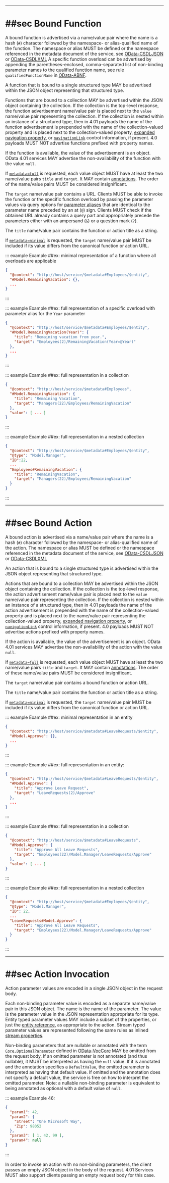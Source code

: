 
-------

# ##sec Bound Function

A bound function is advertised via a name/value pair where the name is a
hash (`#`) character followed by the namespace- or
alias-qualified name of the function. The namespace or alias MUST be
defined or the namespace referenced in the metadata document of the
service, see [OData-CSDLJSON](#ODataCSDL) or
[OData-CSDLXML](#ODataCSDL) A
specific function overload can be advertised by appending the
parentheses-enclosed, comma-separated list of non-binding parameter
names to the qualified function name, see rule
`qualifiedFunctionName` in [OData-ABNF](#ODataABNF).

A function that is bound to a single structured type MAY be advertised
within the JSON object representing that structured type.

Functions that are bound to a collection MAY be advertised within the
JSON object containing the collection. If the collection is the
top-level response, the function advertisement name/value pair is placed
next to the `value` name/value pair representing the
collection. If the collection is nested within an instance of a
structured type, then in 4.01 payloads the name of the function
advertisement is prepended with the name of the collection-valued
property and is placed next to the collection-valued property, [expanded
navigation property](#ExpandedNavigationProperty), or
[`navigationLink`](#NavigationLink)
control information, if present. 4.0 payloads MUST NOT advertise
functions prefixed with property names.

If the function is available, the value of the advertisement is an
object. OData 4.01 services MAY advertise the non-availability of the
function with the value `null`.

If
[`metadata=full`](#metadatafullodatametadatafull)
is requested, each value object MUST have at least the two name/value
pairs `title` and `target`. It MAY contain
[annotations](#InstanceAnnotations). The order of the name/value
pairs MUST be considered insignificant.

The `target` name/value pair contains a URL. Clients MUST be
able to invoke the function or the specific function overload by passing
the parameter values via query options for [parameter
aliases](https://docs.oasis-open.org/odata/odata/v4.01/odata-v4.01-part1-protocol.html#sec_ParameterAliases) that are identical to
the parameter name preceded by an at
(`@`) sign. Clients MUST check if the obtained
URL already contains a query part and appropriately precede the
parameters either with an ampersand
(`&`)
or a question mark
(`?`).

The `title` name/value pair contains the function or action
title as a string.

If [`metadata=minimal`](#metadataminimalodatametadataminimal)
is requested, the `target` name/value pair MUST be included
if its value differs from the canonical function or action URL.
 
::: example
Example ##ex: minimal representation of a function where all overloads are
applicable
```json
{
  "@context": "http://host/service/$metadata#Employees/$entity",
  "#Model.RemainingVacation": {},
  ...
}
```
:::
 
::: example
Example ##ex: full representation of a specific overload with parameter
alias for the `Year` parameter
```json
{
  "@context": "http://host/service/$metadata#Employees/$entity",
  "#Model.RemainingVacation(Year)": {
    "title": "Remaining vacation from year.",
    "target": "Employees(2)/RemainingVacation(Year=@Year)"
  },
  ...
}
```
:::
 
::: example
Example ##ex: full representation in a collection
```json
{
  "@context": "http://host/service/$metadata#Employees",
  "#Model.RemainingVacation": {
    "title": "Remaining Vacation",
    "target": "Managers(22)/Employees/RemainingVacation"
  },
  "value": [ ... ]
}
```
:::

::: example
Example ##ex: full representation in a nested collection
```json
{
  "@context": "http://host/service/$metadata#Employees/$entity",
  "@type": "Model.Manager",
  "ID":22,
  ...
  "Employees#RemainingVacation": {
    "title": "RemainingVacation",
    "target": "Managers(22)/Employees/RemainingVacation"
  }
}
```
:::

-------

# ##sec Bound Action

A bound action is advertised via a name/value pair where the name is a
hash (`#`) character followed by the namespace- or
alias-qualified name of the action. The namespace or alias MUST be
defined or the namespace referenced in the metadata document of the
service, see [OData-CSDLJSON](#ODataCSDL) or
[OData-CSDLXML](#ODataCSDL)

An action that is bound to a single structured type is advertised within
the JSON object representing that structured type.

Actions that are bound to a collection MAY be advertised within the JSON
object containing the collection. If the collection is the top-level
response, the action advertisement name/value pair is placed next to the
`value` name/value pair representing the collection. If the
collection is nested within an instance of a structured type, then in
4.01 payloads the name of the action advertisement is prepended with the
name of the collection-valued property and is placed next to the
name/value pair representing the collection-valued property, [expanded
navigation property](#ExpandedNavigationProperty), or
[`navigationLink`](#NavigationLink)
control information, if present. 4.0 payloads MUST NOT advertise actions
prefixed with property names.

If the action is available, the value of the advertisement is an object.
OData 4.01 services MAY advertise the non-availability of the action
with the value `null`.

If [`metadata=full`](#metadatafullodatametadatafull)
is requested, each value object MUST have at least the two name/value
pairs `title` and `target`. It MAY contain
[annotations](#InstanceAnnotations). The order of these name/value
pairs MUST be considered insignificant.

The `target` name/value pair contains a bound function or
action URL.

The `title` name/value pair contains the function or action
title as a string.

If [`metadata=minimal`](#metadataminimalodatametadataminimal)
is requested, the `target` name/value pair MUST be included
if its value differs from the canonical function or action URL.
 
::: example
Example ##ex: minimal representation in an entity
```json
{
  "@context": "http://host/service/$metadata#LeaveRequests/$entity",
  "#Model.Approve": {},
  ...
}
```
:::
 
::: example
Example ##ex: full representation in an entity:
```json
{
  "@context": "http://host/service/$metadata#LeaveRequests/$entity",
  "#Model.Approve": {
    "title": "Approve Leave Request",
    "target": "LeaveRequests(2)/Approve"
  },
  ...
}
```
:::
 
::: example
Example ##ex: full representation in a collection
```json
{
  "@context": "http://host/service/$metadata#LeaveRequests",
  "#Model.Approve": {
    "title": "Approve All Leave Requests",
    "target": "Employees(22)/Model.Manager/LeaveRequests/Approve"
  },
  "value": [ ... ]
}
```
:::

::: example
Example ##ex: full representation in a nested collection
```json
{
  "@context": "http://host/service/$metadata#Employees/$entity",
  "@type": "Model.Manager",
  "ID": 22,
  ...
  "LeaveRequests#Model.Approve": {
    "title": "Approve All Leave Requests",
    "target": "Employees(22)/Model.Manager/LeaveRequests/Approve"
  }
}
```
:::

-------

# ##sec Action Invocation

Action parameter values are encoded in a single JSON object in the
request body.

Each non-binding parameter value is encoded as a separate name/value
pair in this JSON object. The name is the name of the parameter. The
value is the parameter value in the JSON representation appropriate for
its type. Entity typed parameter values MAY include a subset of the
properties, or just the [entity reference](#EntityReference), as
appropriate to the action.
Stream typed parameter values are represented following the same rules as inlined [stream properties](#StreamProperty).

Non-binding parameters that are nullable or annotated with the term
[`Core.OptionalParameter`](https://github.com/oasis-tcs/odata-vocabularies/blob/master/vocabularies/Org.OData.Core.V1.md#OptionalParameter) defined in
[OData-VocCore](#ODataVocCore) MAY be omitted from the request body.
If an omitted parameter is not annotated (and thus nullable), it MUST be
interpreted as having the `null` value. If it is annotated
and the annotation specifies a `DefaultValue`, the omitted
parameter is interpreted as having that default value. If omitted and
the annotation does not specify a default value, the service is free on
how to interpret the omitted parameter. Note: a nullable non-binding
parameter is equivalent to being annotated as optional with a default
value of `null`.

::: example
Example 46:
```json
{
  "param1": 42,
  "param2": {
    "Street": "One Microsoft Way",
    "Zip": 98052
  },
  "param3": [ 1, 42, 99 ],
  "param4": null
}
```
:::


In order to invoke an action with no non-binding parameters, the client
passes an empty JSON object in the body of the request. 4.01 Services
MUST also support clients passing an empty request body for this case.
